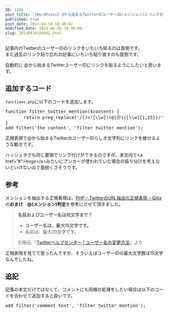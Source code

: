 ```yaml
---
ID: 1208
post_title: '[WordPress] @から始まるTwitterのユーザーID(メンション)にリンクを付ける方法'
published: true
post_date: 2014-04-14 18:40:42
modified_date: 2014-06-20 10:30:00
slug: 20140414184042.html
---
```

<p>記事内のTwitterのユーザーIDのリンクをいちいち貼るのは面倒です。<br />
また過去のリンク貼り忘れの記事にいちいち貼り直すのも面倒です。</p>
<p>自動的に @から始まるTwitterユーザーIDにリンクを貼るようにしたいと思います。<br />
<!--more--></p>
<h2>追加するコード</h2>
<p><code>functions.php</code>に以下のコードを追加します。</p>
<pre class="prettyprint linenums lang-php">function filter_twitter_mention($content) {
       return preg_replace('/(?&lt;![\\w])(@|＠)([\\w]{1,15})/', "&lt;a href=\"http://twitter.com/$2\"&gt;$1$2&lt;/a&gt;", $content);
}
add_filter('the_content', 'filter_twitter_mention');
</pre>
<p>正規表現で@から始まるTwitterのユーザーIDらしき文字列にリンクを被せるような動きです。</p>
<p>ハッシュタグも同じ要領でリンク付けができるのですが、本文内で&lt;a href=&#8221;#&#8221;&gt;hoge&lt;/a&gt;みたいにアンカーが使われていた場合の振り分けを考えないといけないので面倒くさそうです。</p>
<h2>参考</h2>
<p>メンションを抽出する正規表現は、<a href="http://qiita.com/shr_em/items/f9282becc6e431d65e25" target="_blank">PHP &#8211; TwitterのURL抽出の正規表現 &#8211; Qiita</a>の<b>おまけ　@(メンション)判定</b>を参考にさせて頂きました。</p>
<blockquote><p><b>名前およびユーザー名は何文字まで？</b></p>
<ul>
<li><strong>ユーザー名は、最大15文字です。</strong></li>
<li>名前は、最大20文字です。</li>
</ul>
<footer>引用元:『<a href="https://support.twitter.com/articles/249172">Twitterヘルプセンター | ユーザー名の変更方法</a>』より</footer>
</blockquote>
<p>正規表現を見てて思ったんですが、そういえばユーザーIDの最大文字数は15文字なんでしたね。</p>
<h2>追記</h2>
<p>記事の本文だけではなくて、コメントにも同様の処理をしたい場合は以下のコードを合わせて追加すると良いです。</p>
<pre class="prettyprint linenums lang-php">add_filter('comment_text', 'filter_twitter_mention');</pre>